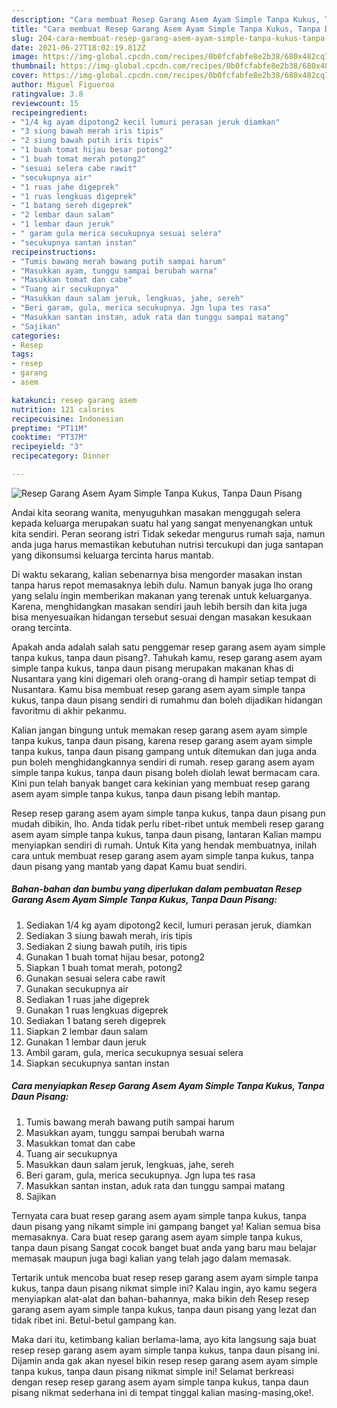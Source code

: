 ```yaml
---
description: "Cara membuat Resep Garang Asem Ayam Simple Tanpa Kukus, Tanpa Daun Pisang Sederhana Untuk Jualan"
title: "Cara membuat Resep Garang Asem Ayam Simple Tanpa Kukus, Tanpa Daun Pisang Sederhana Untuk Jualan"
slug: 204-cara-membuat-resep-garang-asem-ayam-simple-tanpa-kukus-tanpa-daun-pisang-sederhana-untuk-jualan
date: 2021-06-27T18:02:19.812Z
image: https://img-global.cpcdn.com/recipes/0b0fcfabfe8e2b38/680x482cq70/resep-garang-asem-ayam-simple-tanpa-kukus-tanpa-daun-pisang-foto-resep-utama.jpg
thumbnail: https://img-global.cpcdn.com/recipes/0b0fcfabfe8e2b38/680x482cq70/resep-garang-asem-ayam-simple-tanpa-kukus-tanpa-daun-pisang-foto-resep-utama.jpg
cover: https://img-global.cpcdn.com/recipes/0b0fcfabfe8e2b38/680x482cq70/resep-garang-asem-ayam-simple-tanpa-kukus-tanpa-daun-pisang-foto-resep-utama.jpg
author: Miguel Figueroa
ratingvalue: 3.8
reviewcount: 15
recipeingredient:
- "1/4 kg ayam dipotong2 kecil lumuri perasan jeruk diamkan"
- "3 siung bawah merah iris tipis"
- "2 siung bawah putih iris tipis"
- "1 buah tomat hijau besar potong2"
- "1 buah tomat merah potong2"
- "sesuai selera cabe rawit"
- "secukupnya air"
- "1 ruas jahe digeprek"
- "1 ruas lengkuas digeprek"
- "1 batang sereh digeprek"
- "2 lembar daun salam"
- "1 lembar daun jeruk"
- " garam gula merica secukupnya sesuai selera"
- "secukupnya santan instan"
recipeinstructions:
- "Tumis bawang merah bawang putih sampai harum"
- "Masukkan ayam, tunggu sampai berubah warna"
- "Masukkan tomat dan cabe"
- "Tuang air secukupnya"
- "Masukkan daun salam jeruk, lengkuas, jahe, sereh"
- "Beri garam, gula, merica secukupnya. Jgn lupa tes rasa"
- "Masukkan santan instan, aduk rata dan tunggu sampai matang"
- "Sajikan"
categories:
- Resep
tags:
- resep
- garang
- asem

katakunci: resep garang asem 
nutrition: 121 calories
recipecuisine: Indonesian
preptime: "PT11M"
cooktime: "PT37M"
recipeyield: "3"
recipecategory: Dinner

---
```



![Resep Garang Asem Ayam Simple Tanpa Kukus, Tanpa Daun Pisang](https://img-global.cpcdn.com/recipes/0b0fcfabfe8e2b38/680x482cq70/resep-garang-asem-ayam-simple-tanpa-kukus-tanpa-daun-pisang-foto-resep-utama.jpg)

Andai kita seorang wanita, menyuguhkan masakan menggugah selera kepada keluarga merupakan suatu hal yang sangat menyenangkan untuk kita sendiri. Peran seorang istri Tidak sekedar mengurus rumah saja, namun anda juga harus memastikan kebutuhan nutrisi tercukupi dan juga santapan yang dikonsumsi keluarga tercinta harus mantab.

Di waktu  sekarang, kalian sebenarnya bisa mengorder masakan instan tanpa harus repot memasaknya lebih dulu. Namun banyak juga lho orang yang selalu ingin memberikan makanan yang terenak untuk keluarganya. Karena, menghidangkan masakan sendiri jauh lebih bersih dan kita juga bisa menyesuaikan hidangan tersebut sesuai dengan masakan kesukaan orang tercinta. 



Apakah anda adalah salah satu penggemar resep garang asem ayam simple tanpa kukus, tanpa daun pisang?. Tahukah kamu, resep garang asem ayam simple tanpa kukus, tanpa daun pisang merupakan makanan khas di Nusantara yang kini digemari oleh orang-orang di hampir setiap tempat di Nusantara. Kamu bisa membuat resep garang asem ayam simple tanpa kukus, tanpa daun pisang sendiri di rumahmu dan boleh dijadikan hidangan favoritmu di akhir pekanmu.

Kalian jangan bingung untuk memakan resep garang asem ayam simple tanpa kukus, tanpa daun pisang, karena resep garang asem ayam simple tanpa kukus, tanpa daun pisang gampang untuk ditemukan dan juga anda pun boleh menghidangkannya sendiri di rumah. resep garang asem ayam simple tanpa kukus, tanpa daun pisang boleh diolah lewat bermacam cara. Kini pun telah banyak banget cara kekinian yang membuat resep garang asem ayam simple tanpa kukus, tanpa daun pisang lebih mantap.

Resep resep garang asem ayam simple tanpa kukus, tanpa daun pisang pun mudah dibikin, lho. Anda tidak perlu ribet-ribet untuk membeli resep garang asem ayam simple tanpa kukus, tanpa daun pisang, lantaran Kalian mampu menyiapkan sendiri di rumah. Untuk Kita yang hendak membuatnya, inilah cara untuk membuat resep garang asem ayam simple tanpa kukus, tanpa daun pisang yang mantab yang dapat Kamu buat sendiri.

<!--inarticleads1-->

##### Bahan-bahan dan bumbu yang diperlukan dalam pembuatan Resep Garang Asem Ayam Simple Tanpa Kukus, Tanpa Daun Pisang:

1. Sediakan 1/4 kg ayam dipotong2 kecil, lumuri perasan jeruk, diamkan
1. Sediakan 3 siung bawah merah, iris tipis
1. Sediakan 2 siung bawah putih, iris tipis
1. Gunakan 1 buah tomat hijau besar, potong2
1. Siapkan 1 buah tomat merah, potong2
1. Gunakan sesuai selera cabe rawit
1. Gunakan secukupnya air
1. Sediakan 1 ruas jahe digeprek
1. Gunakan 1 ruas lengkuas digeprek
1. Sediakan 1 batang sereh digeprek
1. Siapkan 2 lembar daun salam
1. Gunakan 1 lembar daun jeruk
1. Ambil  garam, gula, merica secukupnya sesuai selera
1. Siapkan secukupnya santan instan




<!--inarticleads2-->

##### Cara menyiapkan Resep Garang Asem Ayam Simple Tanpa Kukus, Tanpa Daun Pisang:

1. Tumis bawang merah bawang putih sampai harum
1. Masukkan ayam, tunggu sampai berubah warna
1. Masukkan tomat dan cabe
1. Tuang air secukupnya
1. Masukkan daun salam jeruk, lengkuas, jahe, sereh
1. Beri garam, gula, merica secukupnya. Jgn lupa tes rasa
1. Masukkan santan instan, aduk rata dan tunggu sampai matang
1. Sajikan




Ternyata cara buat resep garang asem ayam simple tanpa kukus, tanpa daun pisang yang nikamt simple ini gampang banget ya! Kalian semua bisa memasaknya. Cara buat resep garang asem ayam simple tanpa kukus, tanpa daun pisang Sangat cocok banget buat anda yang baru mau belajar memasak maupun juga bagi kalian yang telah jago dalam memasak.

Tertarik untuk mencoba buat resep resep garang asem ayam simple tanpa kukus, tanpa daun pisang nikmat simple ini? Kalau ingin, ayo kamu segera menyiapkan alat-alat dan bahan-bahannya, maka bikin deh Resep resep garang asem ayam simple tanpa kukus, tanpa daun pisang yang lezat dan tidak ribet ini. Betul-betul gampang kan. 

Maka dari itu, ketimbang kalian berlama-lama, ayo kita langsung saja buat resep resep garang asem ayam simple tanpa kukus, tanpa daun pisang ini. Dijamin anda gak akan nyesel bikin resep resep garang asem ayam simple tanpa kukus, tanpa daun pisang nikmat simple ini! Selamat berkreasi dengan resep resep garang asem ayam simple tanpa kukus, tanpa daun pisang nikmat sederhana ini di tempat tinggal kalian masing-masing,oke!.


